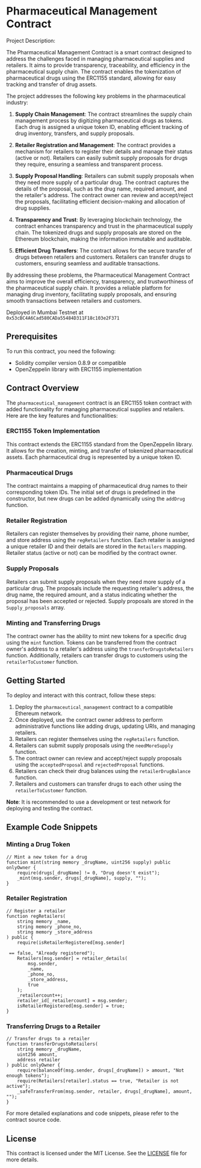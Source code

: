 
# Pharmaceutical Management Contract

Project Description:

The Pharmaceutical Management Contract is a smart contract designed to address the challenges faced in managing pharmaceutical supplies and retailers. It aims to provide transparency, traceability, and efficiency in the pharmaceutical supply chain. The contract enables the tokenization of pharmaceutical drugs using the ERC1155 standard, allowing for easy tracking and transfer of drug assets.

The project addresses the following key problems in the pharmaceutical industry:

1. **Supply Chain Management**: The contract streamlines the supply chain management process by digitizing pharmaceutical drugs as tokens. Each drug is assigned a unique token ID, enabling efficient tracking of drug inventory, transfers, and supply proposals.

2. **Retailer Registration and Management**: The contract provides a mechanism for retailers to register their details and manage their status (active or not). Retailers can easily submit supply proposals for drugs they require, ensuring a seamless and transparent process.

3. **Supply Proposal Handling**: Retailers can submit supply proposals when they need more supply of a particular drug. The contract captures the details of the proposal, such as the drug name, required amount, and the retailer's address. The contract owner can review and accept/reject the proposals, facilitating efficient decision-making and allocation of drug supplies.

4. **Transparency and Trust**: By leveraging blockchain technology, the contract enhances transparency and trust in the pharmaceutical supply chain. The tokenized drugs and supply proposals are stored on the Ethereum blockchain, making the information immutable and auditable.

5. **Efficient Drug Transfers**: The contract allows for the secure transfer of drugs between retailers and customers. Retailers can transfer drugs to customers, ensuring seamless and auditable transactions.

By addressing these problems, the Pharmaceutical Management Contract aims to improve the overall efficiency, transparency, and trustworthiness of the pharmaceutical supply chain. It provides a reliable platform for managing drug inventory, facilitating supply proposals, and ensuring smooth transactions between retailers and customers.

Deployed in Mumbai Testnet at `0x53cBC4A6Cad580CADa55484D311F18c103e2F371`

## Prerequisites

To run this contract, you need the following:

- Solidity compiler version 0.8.9 or compatible
- OpenZeppelin library with ERC1155 implementation

## Contract Overview

The `pharmaceutical_management` contract is an ERC1155 token contract with added functionality for managing pharmaceutical supplies and retailers. Here are the key features and functionalities:

### ERC1155 Token Implementation

This contract extends the ERC1155 standard from the OpenZeppelin library. It allows for the creation, minting, and transfer of tokenized pharmaceutical assets. Each pharmaceutical drug is represented by a unique token ID.

### Pharmaceutical Drugs

The contract maintains a mapping of pharmaceutical drug names to their corresponding token IDs. The initial set of drugs is predefined in the constructor, but new drugs can be added dynamically using the `addDrug` function.

### Retailer Registration

Retailers can register themselves by providing their name, phone number, and store address using the `regRetailers` function. Each retailer is assigned a unique retailer ID and their details are stored in the `Retailers` mapping. Retailer status (active or not) can be modified by the contract owner.

### Supply Proposals

Retailers can submit supply proposals when they need more supply of a particular drug. The proposals include the requesting retailer's address, the drug name, the required amount, and a status indicating whether the proposal has been accepted or rejected. Supply proposals are stored in the `Supply_proposals` array.

### Minting and Transferring Drugs

The contract owner has the ability to mint new tokens for a specific drug using the `mint` function. Tokens can be transferred from the contract owner's address to a retailer's address using the `transferDrugstoRetailers` function. Additionally, retailers can transfer drugs to customers using the `retailerToCustomer` function.

## Getting Started

To deploy and interact with this contract, follow these steps:

1. Deploy the `pharmaceutical_management` contract to a compatible Ethereum network.
2. Once deployed, use the contract owner address to perform administrative functions like adding drugs, updating URIs, and managing retailers.
3. Retailers can register themselves using the `regRetailers` function.
4. Retailers can submit supply proposals using the `needMoreSupply` function.
5. The contract owner can review and accept/reject supply proposals using the `acceptedProposal` and `rejectedProposal` functions.
6. Retailers can check their drug balances using the `retailerDrugBalance` function.
7. Retailers and customers can transfer drugs to each other using the `retailerToCustomer` function.

**Note**: It is recommended to use a development or test network for deploying and testing the contract.

## Example Code Snippets

### Minting a Drug Token

```solidity
// Mint a new token for a drug
function mint(string memory _drugName, uint256 supply) public onlyOwner {
    require(drugs[_drugName] != 0, "Drug doesn't exist");
    _mint(msg.sender, drugs[_drugName], supply, "");
}
```

### Retailer Registration

```solidity
// Register a retailer
function regRetailers(
    string memory _name,
    string memory _phone_no,
    string memory _store_address
) public {
    require(isRetailerRegistered[msg.sender]

 == false, "Already registered");
    Retailers[msg.sender] = retailer_details(
        msg.sender,
        _name,
        _phone_no,
        _store_address,
        true
    );
    _retailercount++;
    retailer_id[_retailercount] = msg.sender;
    isRetailerRegistered[msg.sender] = true;
}
```

### Transferring Drugs to a Retailer

```solidity
// Transfer drugs to a retailer
function transferDrugstoRetailers(
    string memory _drugName,
    uint256 amount,
    address retailer
) public onlyOwner {
    require(balanceOf(msg.sender, drugs[_drugName]) > amount, "Not enough tokens");
    require(Retailers[retailer].status == true, "Retailer is not active");
    _safeTransferFrom(msg.sender, retailer, drugs[_drugName], amount, "");
}
```

For more detailed explanations and code snippets, please refer to the contract source code.

## License

This contract is licensed under the MIT License. See the [LICENSE](LICENSE) file for more details.
